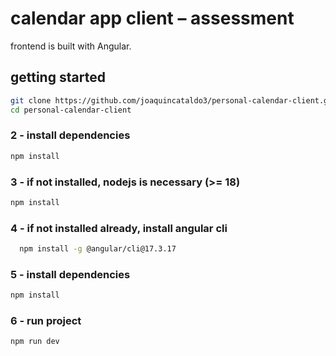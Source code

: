 # calendar app client – assessment
frontend is built with Angular.

## getting started
```bash
git clone https://github.com/joaquincataldo3/personal-calendar-client.git
cd personal-calendar-client
```

### 2 - install dependencies
```bash
npm install
```

### 3 - if not installed, nodejs is necessary (>= 18)
```bash
npm install
```

### 4 - if not installed already, install angular cli
```bash
  npm install -g @angular/cli@17.3.17
```

### 5 - install dependencies
```bash
npm install
```

### 6 - run project
```bash
npm run dev
```
